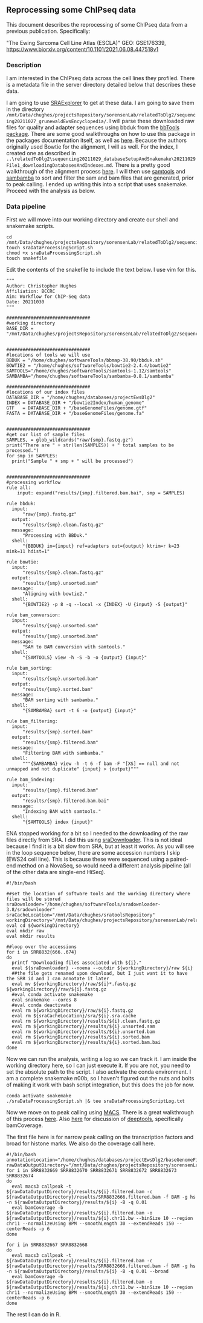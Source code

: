 ## Reprocessing some ChIPseq data

This document describes the reprocessing of some ChIPseq data from a previous publication. Specifically:

"The Ewing Sarcoma Cell Line Atlas (ESCLA)"
GEO: GSE176339, https://www.biorxiv.org/content/10.1101/2021.06.08.447518v1

### Description

I am interested in the ChIPseq data across the cell lines they profiled. There is a metadata file in the server directory detailed below that describes these data.

I am going to use [SRAExplorer](https://sra-explorer.info/#) to get at these data. I am going to save them in the directory `/mnt/Data/chughes/projectsRepository/sorensenLab/relatedToDlg2/sequencing20211027_grunewaldEwsEncyclopedia/`. I will parse these downloaded raw files for quality and adapter sequences using bbduk from the [bbTools package](https://sourceforge.net/projects/bbmap/). There are some good walkthroughs on how to use this package in the packages documentation itself, as well as [here](https://jgi.doe.gov/data-and-tools/bbtools/bb-tools-user-guide/). Because the authors originally used Bowtie for the alignment, I will as well. For the index, I created one as described in `..\relatedToDlg2\sequencing20211029_databaseSetupAndSnakemake\20211029File1_downloadingDatabasesAndIndexes.md`. There is a pretty good walkthrough of the alignment process [here](https://hbctraining.github.io/Intro-to-ChIPseq/lessons/03_align_and_filtering.html). I will then use [samtools](http://www.htslib.org/) and [sambamba](https://lomereiter.github.io/sambamba/) to sort and filter the sam and bam files that are generated, prior to peak calling. I ended up writing this into a script that uses snakemake. Proceed with the analysis as below.

### Data pipeline

First we will move into our working directory and create our shell and snakemake scripts.

```shell
cd /mnt/Data/chughes/projectsRepository/sorensenLab/relatedToDlg2/sequencing20211110_aynaudScRnaseqPmid32049009
touch sraDataProcessingScript.sh
chmod +x sraDataProcessingScript.sh
touch snakefile
```

Edit the contents of the snakefile to include the text below. I use vim for this.

```shell
"""
Author: Christopher Hughes
Affiliation: BCCRC
Aim: Workflow for ChIP-Seq data
Date: 20211030
"""

###############################
#working directory
BASE_DIR = "/mnt/Data/chughes/projectsRepository/sorensenLab/relatedToDlg2/sequencing20211110_aynaudScRnaseqPmid32049009"


###############################
#locations of tools we will use
BBDUK = "/home/chughes/softwareTools/bbmap-38.90/bbduk.sh"
BOWTIE2 = "/home/chughes/softwareTools/bowtie2-2.4.4/bowtie2"
SAMTOOLS="/home/chughes/softwareTools/samtools-1.12/samtools"
SAMBAMBA="/home/chughes/softwareTools/sambamba-0.8.1/sambamba"

###############################
#locations of our index files
DATABASE_DIR = "/home/chughes/databases/projectEwsDlg2"
INDEX = DATABASE_DIR + "/bowtie2Index/human_genome"
GTF   = DATABASE_DIR + "/baseGenomeFiles/genome.gtf"
FASTA = DATABASE_DIR + "/baseGenomeFiles/genome.fa"


###############################
#get our list of sample files
SAMPLES, = glob_wildcards("raw/{smp}.fastq.gz")
print("There are " + str(len(SAMPLES)) + " total samples to be processed.")
for smp in SAMPLES:
  print("Sample " + smp + " will be processed")


###############################
#processing workflow
rule all:
    input: expand("results/{smp}.filtered.bam.bai", smp = SAMPLES)

rule bbduk:
  input:
      "raw/{smp}.fastq.gz"
  output:
      "results/{smp}.clean.fastq.gz"
  message:
      "Processing with BBDuk."
  shell:
      "{BBDUK} in={input} ref=adapters out={output} ktrim=r k=23 mink=11 hdist=1"

rule bowtie:
  input:
      "results/{smp}.clean.fastq.gz"
  output:
      "results/{smp}.unsorted.sam"
  message:
      "Aligning with bowtie2."
  shell:
      "{BOWTIE2} -p 8 -q --local -x {INDEX} -U {input} -S {output}"

rule bam_conversion:
  input:
      "results/{smp}.unsorted.sam"
  output:
      "results/{smp}.unsorted.bam"
  message:
      "SAM to BAM conversion with samtools."
  shell:
      "{SAMTOOLS} view -h -S -b -o {output} {input}"

rule bam_sorting:
  input:
      "results/{smp}.unsorted.bam"
  output:
      "results/{smp}.sorted.bam"
  message:
      "BAM sorting with sambamba."
  shell:
      "{SAMBAMBA} sort -t 6 -o {output} {input}"

rule bam_filtering:
  input:
      "results/{smp}.sorted.bam"
  output:
      "results/{smp}.filtered.bam"
  message:
      "Filtering BAM with sambamba."
  shell:
      """{SAMBAMBA} view -h -t 6 -f bam -F "[XS] == null and not unmapped and not duplicate" {input} > {output}"""

rule bam_indexing:
  input:
      "results/{smp}.filtered.bam"
  output:
      "results/{smp}.filtered.bam.bai"
  message:
      "Indexing BAM with samtools."
  shell:
      "{SAMTOOLS} index {input}"

```

ENA stopped working for a bit so I needed to the downloading of the raw files directly from SRA. I did this using [sraDownloader](https://github.com/s-andrews/sradownloader). This is not ideal because I find it is a bit slow from SRA, but at least it works. As you will see in the loop sequence below, there are some accession numbers I skip (EWS24 cell line). This is because these were sequenced using a paired-end method on a NovaSeq, so would need a different analysis pipeline (all of the other data are single-end HiSeq).

```shell
#!/bin/bash

##set the location of software tools and the working directory where files will be stored
sraDownloader="/home/chughes/softwareTools/sradownloader-3.8/sradownloader"
sraCacheLocation="/mnt/Data/chughes/sratoolsRepository"
workingDirectory="/mnt/Data/chughes/projectsRepository/sorensenLab/relatedToDlg2/sequencing20211110_aynaudScRnaseqPmid32049009"
eval cd ${workingDirectory}
eval mkdir raw
eval mkdir results

##loop over the accessions
for i in SRR8832{666..674}
do
  printf "Downloading files associated with ${i}."
  eval ${sraDownloader} --noena --outdir ${workingDirectory}/raw ${i}
  ##the file gets renamed upon download, but I just want it to have the SRR id and I can annotate it later
  eval mv ${workingDirectory}/raw/${i}*.fastq.gz ${workingDirectory}/raw/${i}.fastq.gz
  #eval conda activate snakemake
  eval snakemake --cores 8
  #eval conda deactivate
  eval rm ${workingDirectory}/raw/${i}.fastq.gz
  eval rm ${sraCacheLocation}/sra/${i}.sra.cache
  eval rm ${workingDirectory}/results/${i}.clean.fastq.gz
  eval rm ${workingDirectory}/results/${i}.unsorted.sam
  eval rm ${workingDirectory}/results/${i}.unsorted.bam
  eval rm ${workingDirectory}/results/${i}.sorted.bam
  eval rm ${workingDirectory}/results/${i}.sorted.bam.bai
done
```

Now we can run the analysis, writing a log so we can track it. I am inside the working directory here, so I can just execute it. If you are not, you need to set the absolute path to the script. I also activate the conda environment. I am a complete snakemake n00b, so I haven't figured out the nuts and bolts of making it work with bash script integration, but this does the job for now.

```shell
conda activate snakemake
./sraDataProcessingScript.sh |& tee sraDataProcessingScriptLog.txt
```

Now we move on to peak calling using [MACS](https://github.com/macs3-project/MACS). There is a great walkthrough of this process [here](https://hbctraining.github.io/Intro-to-ChIPseq/lessons/05_peak_calling_macs.html). Also [here](https://deeptools.readthedocs.io/en/develop/content/tools/bamCoverage.html) for discussion of [deeptools](https://deeptools.readthedocs.io/en/develop/), specifically bamCoverage.

The first file here is for narrow peak calling on the transcription factors and broad for histone marks. We also do the coverage call here.

```shell
#!/bin/bash
annotationLocation="/home/chughes/databases/projectEwsDlg2/baseGenomeFiles/genome.gtf"
rawDataOutputDirectory="/mnt/Data/chughes/projectsRepository/sorensenLab/relatedToDlg2/sequencing20211110_aynaudScRnaseqPmid32049009"
for i in SRR8832669 SRR8832670 SRR8832671 SRR8832672 SRR8832673 SRR8832674
do
  eval macs3 callpeak -t ${rawDataOutputDirectory}/results/${i}.filtered.bam -c ${rawDataOutputDirectory}/results/SRR8832666.filtered.bam -f BAM -g hs -n ${rawDataOutputDirectory}/results/${i} -B -q 0.01
  eval bamCoverage -b ${rawDataOutputDirectory}/results/${i}.filtered.bam -o ${rawDataOutputDirectory}/results/${i}.chr11.bw --binSize 10 --region chr11 --normalizeUsing BPM --smoothLength 30 --extendReads 150 --centerReads -p 6
done

for i in SRR8832667 SRR8832668
do
  eval macs3 callpeak -t ${rawDataOutputDirectory}/results/${i}.filtered.bam -c ${rawDataOutputDirectory}/results/SRR8832666.filtered.bam -f BAM -g hs -n ${rawDataOutputDirectory}/results/${i} -B -q 0.01 --broad
  eval bamCoverage -b ${rawDataOutputDirectory}/results/${i}.filtered.bam -o ${rawDataOutputDirectory}/results/${i}.chr11.bw --binSize 10 --region chr11 --normalizeUsing BPM --smoothLength 30 --extendReads 150 --centerReads -p 6
done
```

The rest I can do in R.